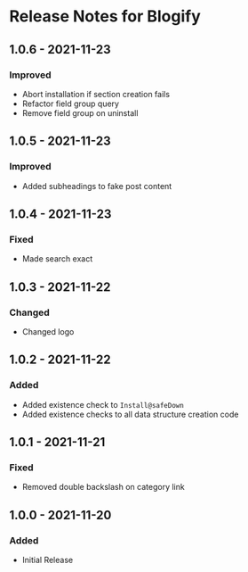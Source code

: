 # Release Notes for Blogify

## 1.0.6 - 2021-11-23
### Improved
- Abort installation if section creation fails 
- Refactor field group query
- Remove field group on uninstall

## 1.0.5 - 2021-11-23
### Improved
- Added subheadings to fake post content

## 1.0.4 - 2021-11-23
### Fixed
- Made search exact

## 1.0.3 - 2021-11-22
### Changed
- Changed logo

## 1.0.2 - 2021-11-22
### Added
- Added existence check to `Install@safeDown`
- Added existence checks to all data structure creation code

## 1.0.1 - 2021-11-21
### Fixed
- Removed double backslash on category link 

## 1.0.0 - 2021-11-20
### Added
- Initial Release